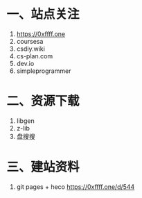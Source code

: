 # 一、站点关注

1. <https://0xffff.one>
2. coursesa
3. csdiy.wiki
4. cs-plan.com
5. dev.io
6. simpleprogrammer

# 二、资源下载
1. libgen
2. z-lib
3. 盘搜搜

# 三、建站资料

1. git pages + heco
   <https://0xffff.one/d/544>
